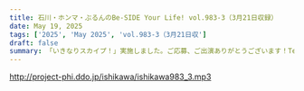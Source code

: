```yaml
---
title: 石川・ホンマ・ぶるんのBe-SIDE Your Life! vol.983-3（3月21日収録）
date: May 19, 2025
tags: ['2025', 'May 2025', 'vol.983-3（3月21日収']
draft: false
summary: 「いきなりスカイプ！」実施しました。ご応募、ご出演ありがとうございます！Teamsはチョットなぁ...と感じているスタッフも居ますが、この番組を通じて「会話、懇談の場」は、なんとか残していけたら、と思案中です。（←5月16日現在）
---
```


http://project-phi.ddo.jp/ishikawa/ishikawa983_3.mp3